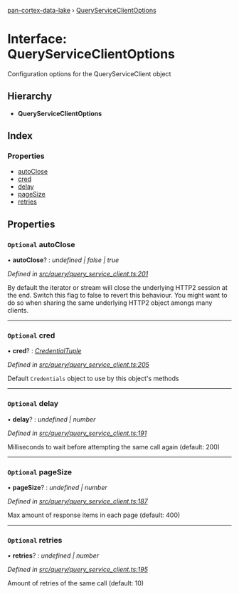[pan-cortex-data-lake](../README.md) › [QueryServiceClientOptions](queryserviceclientoptions.md)

# Interface: QueryServiceClientOptions

Configuration options for the QueryServiceClient object

## Hierarchy

* **QueryServiceClientOptions**

## Index

### Properties

* [autoClose](queryserviceclientoptions.md#optional-autoclose)
* [cred](queryserviceclientoptions.md#optional-cred)
* [delay](queryserviceclientoptions.md#optional-delay)
* [pageSize](queryserviceclientoptions.md#optional-pagesize)
* [retries](queryserviceclientoptions.md#optional-retries)

## Properties

### `Optional` autoClose

• **autoClose**? : *undefined | false | true*

*Defined in [src/query/query_service_client.ts:201](https://github.com/xhoms/pan-cortex-data-lake-nodejs/blob/dcdea9e/src/query/query_service_client.ts#L201)*

By default the iterator or stream will close the underlying HTTP2 session
at the end. Switch this flag to false to revert this behaviour. You might
want to do so when sharing the same underlying HTTP2 object amongs many clients.

___

### `Optional` cred

• **cred**? : *[CredentialTuple](../README.md#credentialtuple)*

*Defined in [src/query/query_service_client.ts:205](https://github.com/xhoms/pan-cortex-data-lake-nodejs/blob/dcdea9e/src/query/query_service_client.ts#L205)*

Default `Credentials` object to use by this object's methods

___

### `Optional` delay

• **delay**? : *undefined | number*

*Defined in [src/query/query_service_client.ts:191](https://github.com/xhoms/pan-cortex-data-lake-nodejs/blob/dcdea9e/src/query/query_service_client.ts#L191)*

Milliseconds to wait before attempting the same call again (default: 200)

___

### `Optional` pageSize

• **pageSize**? : *undefined | number*

*Defined in [src/query/query_service_client.ts:187](https://github.com/xhoms/pan-cortex-data-lake-nodejs/blob/dcdea9e/src/query/query_service_client.ts#L187)*

Max amount of response items in each page (default: 400)

___

### `Optional` retries

• **retries**? : *undefined | number*

*Defined in [src/query/query_service_client.ts:195](https://github.com/xhoms/pan-cortex-data-lake-nodejs/blob/dcdea9e/src/query/query_service_client.ts#L195)*

Amount of retries of the same call (default: 10)
